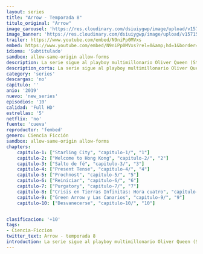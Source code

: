 ```yaml
---
layout: series
title: "Arrow - Temporada 8"
titulo_original: "Arrow"
image_carousel: 'https://res.cloudinary.com/dsiuiygwp/image/upload/v1571541388/arrow-tempo8-min_ak7vcf.jpg'
image_banner: 'https://res.cloudinary.com/dsiuiygwp/image/upload/v1571541387/arrow-min_ailekk.jpg'
trailer: https://www.youtube.com/embed/N9niPp0MVxs
embed: https://www.youtube.com/embed/N9niPp0MVxs?rel=0&amp;hd=1&border=0&wmode=opaque&enablejsapi=1&modestbranding=1&controls=1&showinfo=1
idioma: 'Subtitulado'
sandbox: allow-same-origin allow-forms
description: La serie sigue al playboy multimillonario Oliver Queen (Stephen Amell), quien afirmó haber pasado cinco años naufragando en Lian Yu, una misteriosa isla en el Mar del Norte de China, antes de regresar a su casa en Ciudad Starling (más tarde llamada Ciudad Star) para combatir el crimen y la corrupción como un vigilante secreto cuya arma de elección es arco y flecha. En la octava temporada, Oliver se enfrentará a una batalla que dejará al multiverso colgando de un hilo
description_corta: La serie sigue al playboy multimillonario Oliver Queen (Stephen Amell), quien afirmó haber pasado cinco años naufragando en Lian Yu, una misteriosa isla en el Mar del Norte de China, antes de regresar a su casa en Ciudad Starling (más tarde llamada Ciudad Star) para combatir el...
category: 'series'
descargas: 'no'
capitulo: ''
anio: '2019'
nuevo: 'new_series'
episodios: '10'
calidad: 'Full HD'
estrellas: '5'
netflix: 'no'
fuente: 'cueva'
reproductor: 'fembed'
genero: Ciencia Ficción
sandbox: allow-same-origin allow-forms 
chapters:
    capitulo-1: ["Starling City", "capitulo-1/", "1"]
    capitulo-2: ["Welcome to Hong Kong", "capitulo-2/", "2"]
    capitulo-3: ["Salto de fé", "capitulo-3/", "3"]
    capitulo-4: ["Present Tense", "capitulo-4/", "4"]
    capitulo-5: ["Prochnost", "capitulo-5/", "5"]
    capitulo-6: ["Reiniciar", "capitulo-6/", "6"]
    capitulo-7: ["Purgatory", "capitulo-7/", "7"]
    capitulo-8: ["Crisis en Tierras Infinitas: Hora cuatro", "capitulo-8/", "8"]
    capitulo-9: ["Green Arrow y Las Canarios", "capitulo-9/", "9"]
    capitulo-10: ["Desvanecerse", "capitulo-10/", "10"]


clasificacion: '+10'
tags:
- Ciencia-Ficcion
twitter_text: Arrow - temporada 8
introduction: La serie sigue al playboy multimillonario Oliver Queen (Stephen Amell), quien afirmó haber pasado cinco años naufragando en Lian Yu, una misteriosa isla en el Mar del Norte de China, antes de regresar a su casa en Ciudad Starling (más tarde llamada Ciudad Star) para combatir el
---
```



 







